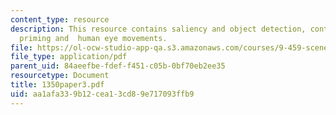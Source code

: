 ```yaml
---
content_type: resource
description: This resource contains saliency and object detection, contextual object
  priming and  human eye movements.
file: https://ol-ocw-studio-app-qa.s3.amazonaws.com/courses/9-459-scene-understanding-symposium-spring-2006/aa1afa339b12cea13cd89e717093ffb9_1350paper3.pdf
file_type: application/pdf
parent_uid: 84aeefbe-fdef-f451-c05b-0bf70eb2ee35
resourcetype: Document
title: 1350paper3.pdf
uid: aa1afa33-9b12-cea1-3cd8-9e717093ffb9
---
```

